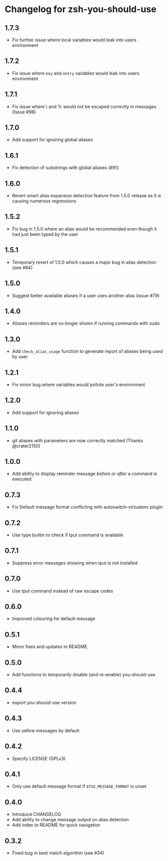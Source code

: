 Changelog for zsh-you-should-use
================================

1.7.3
-----
* Fix further issue where local variables would leak into users environment

1.7.2
-----
* Fix issue where `key` and `entry` variables would leak into users environment

1.7.1
-----
* Fix issue where \ and % would not be escaped correctly in messages (Issue #98)

1.7.0
-----
* Add support for ignoring global aliases

1.6.1
-----
* Fix detection of substrings with global aliases (#91)

1.6.0
-----
* Revert smart alias expansion detection feature from 1.5.0 release as it is causing numerous regressions

1.5.2
-----
* Fix bug in 1.5.0 where an alias would be recommended even though it had just been typed by the user

1.5.1
-----
* Temporary revert of 1.5.0 which causes a major bug in alias detection (see #84)

1.5.0
-----
* Suggest better available aliases if a user uses another alias (issue #79)

1.4.0
-----
* Aliases reminders are no longer shown if running commands with sudo

1.3.0
-----
* Add `check_alias_usage` function to generate report of aliases being used by user

1.2.1
-----
* Fix minor bug where variables would pollute user's environment

1.2.0
-----
* Add support for ignoring aliases

1.1.0
-----
* git aliases with parameters are now correctly matched (Thanks @crater2150)

1.0.0
-----
* Add ability to display reminder message *before* or *after* a command is executed

0.7.3
-----
* Fix Default message format conflicting with autoswitch-virtualenv plugin

0.7.2
-----
* Use type builtin to check if tput command is available

0.7.1
-----
* Suppress error messages showing when tput is not installed

0.7.0
-----
* Use tput command instead of raw escape codes

0.6.0
-----
* Improved colouring for default message

0.5.1
-----
* Minor fixes and updates to README.

0.5.0
-----
* Add functions to temporarily disable (and re-enable) you-should-use

0.4.4
-----
* export you-should-use version

0.4.3
-----
* Use yellow messages by default


0.4.2
-----
* Specify LICENSE (GPLv3)

0.4.1
-----
* Only use default message format if `$YSU_MESSAGE_FORMAT` is unset

0.4.0
-----
* Introduce CHANGELOG
* Add ability to change message output on alias detection
* Add index to README for quick navigation


0.3.2
-----
* Fixed bug in best match algorithm (see #34)
